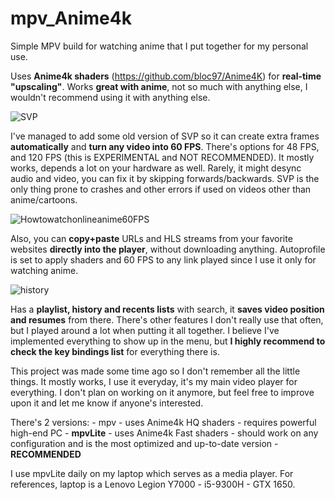 # mpv_Anime4k

Simple MPV build for watching anime that I put together for my personal use. 

Uses **Anime4k shaders** (https://github.com/bloc97/Anime4K) for **real-time "upscaling"**. Works **great with anime**, not so much with anything else, I wouldn't recommend using it with anything else.

![SVP](https://github.com/user-attachments/assets/15b72851-f7e7-428d-8fc3-203bd0613fe7)

I've managed to add some old version of SVP so it can create extra frames **automatically** and **turn any video into 60 FPS**. There's options for 48 FPS, and 120 FPS (this is EXPERIMENTAL and NOT RECOMMENDED). It mostly works, depends a lot on your hardware as well. Rarely, it might desync audio and video, you can fix it by skipping forwards/backwards. SVP is the only thing prone to crashes and other errors if used on videos other than anime/cartoons.

![Howtowatchonlineanime60FPS](https://github.com/user-attachments/assets/e4c1d25e-57e2-4a86-ad77-fbf08be2f4de)

Also, you can **copy+paste** URLs and HLS streams from your favorite websites **directly into the player**, without downloading anything. Autoprofile is set to apply shaders and 60 FPS to any link played since I use it only for watching anime. 

![history](https://github.com/user-attachments/assets/00c4f774-f9e3-4280-8d3d-16c9261bd2b1)

Has a **playlist, history and recents lists** with search, it **saves video position and resumes** from there. 
There's other features I don't really use that often, but I played around a lot when putting it all together. I believe I've implemented everything to show up in the menu, but **I highly recommend to check the key bindings list** for everything there is. 

This project was made some time ago so I don't remember all the little things. It mostly works, I use it everyday, it's my main video player for everything. I don't plan on working on it anymore, but feel free to improve upon it and let me know if anyone's interested.

There's 2 versions: - mpv      - uses Anime4k HQ shaders - requires powerful high-end PC
                    - **mpvLite**  - uses Anime4k Fast shaders - should work on any configuration and is the most optimized and up-to-date version - **RECOMMENDED**

I use mpvLite daily on my laptop which serves as a media player. For references, laptop is a Lenovo Legion Y7000 - i5-9300H - GTX 1650.
